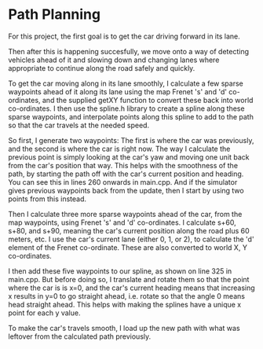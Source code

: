 # Path Planning
 
For this project, the first goal is to get the car driving forward in its lane.

Then after this is happening succesfully, we move onto a way of detecting vehicles ahead of it and slowing down and changing lanes where appropriate to continue along the road safely and quickly.

To get the car moving along in its lane smoothly, I calculate a few sparse waypoints ahead of it along its lane using the map Frenet 's' and 'd' co-ordinates, and the supplied getXY function to convert these back into world co-ordinates. I then use the spline.h library to create a spline along these sparse waypoints, and interpolate points along this spline to add to the path so that the car travels at the needed speed.

So first, I generate two waypoints: The first is where the car was previously, and the second is where the car is right now. The way I calculate the previous point is simply looking at the car's yaw and moving one unit back from the car's position that way. This helps with the smoothness of the path, by starting the path off with the car's current position and heading. You can see this in lines 260 onwards in main.cpp. And if the simulator gives previous waypoints back from the update, then I start by using two points from this instead.

Then I calculate three more sparse waypoints ahead of the car, from the map waypoints, using Frenet 's' and 'd' co-ordinates. I calculate s+60, s+80, and s+90, meaning the car's current position along the road plus 60 meters, etc. I use the car's current lane (either 0, 1, or 2), to calculate the 'd' element of the Frenet co-ordinate. These are also converted to world X, Y co-ordinates.

I then add these five waypoints to our spline, as shown on line 325 in main.cpp. But before doing so, I translate and rotate them so that the point where the car is is x=0, and the car's current heading means that increasing x results in y=0 to go straight ahead, i.e. rotate so that the angle 0 means head straight ahead. This helps with making the splines have a unique x point for each y value.

To make the car's travels smooth, I load up the new path with what was leftover from the calculated path previously.


